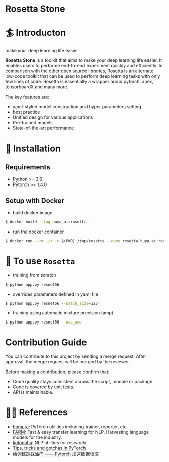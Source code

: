 Rosetta Stone
=============

# 🏄 Introducton
make your deep learning life easier

**Rosetta Stone** is a toolkit that aims to make your deep learning life easier. It enables users to performe end-to-end experiment quickly and efficiently. In comparison with the other open source libraries, Rosetta is an alternate low-code toolkit that can be used to perform deep learning tasks with only few lines of code. Rosetta is essentially a wrapper aroud pytorch, apex, tensorboardX and many more. 

The key features are:

- yaml-styled model construction and hyper parameters setting
- best practice
- Unified design for various applications
- Pre-trained models
- State-of-the-art performance

# 👷‍ Installation

## Requirements

- Python >= 3.6
- Pytorch >= 1.4.0

## Setup with Docker

- build docker image

```bash
$ docker build --tag huya_ai:rosetta .
```

- run the docker container

```bash
$ docker run --rm -it -v $(PWD):/tmp/rosetta --name rosetta huya_ai:rosetta bash
```

# 🤖 To use `Rosetta`

- training from scratch

```bash
$ python app.py resnet56
```

- overrides parameters defined in yaml file

```bash
$ python app.py resnet56 --batch_size=125
```

- training using automatic mixture precision (amp)

```bash
$ python app.py resnet56 --use_amp
```



# Contribution Guide
You can contribute to this project by sending a merge request. After approval, the merge request will be merged by the reviewer.

Before making a contribution, please confirm that:
- Code quality stays consistent across the script, module or package.
- Code is covered by unit tests.
- API is maintainable.

# 👩‍💻 References

- [homura](https://github.com/moskomule/homura): PyTorch utilities including trainer, reporter, etc.
- [FARM](https://github.com/deepset-ai/FARM): Fast & easy transfer learning for NLP. Harvesting language models for the industry. 
- [kotonoha](https://github.com/moskomule/kotonoha): NLP utilities for research
- [Tips, tricks and gotchas in PyTorch](https://coolnesss.github.io/2019-02-05/pytorch-gotchas)
- [给训练踩踩油门 —— Pytorch 加速数据读取](https://zhuanlan.zhihu.com/p/80695364)